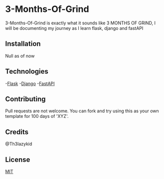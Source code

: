 # 3-Months-Of-Grind

3-Months-Of-Grind is exactly what it sounds like 3 MONTHS OF GRIND, I will be documenting my journey as I learn flask, django and fastAPI

## Installation

Null as of now

## Technologies

-[Flask](https://flask.palletsprojects.com/en/2.1.x/)
-[Django](https://www.djangoproject.com/)
-[FastAPI](https://fastapi.tiangolo.com/)

## Contributing
Pull requests are not welcome. You can fork and try using this as your own template for 100 days of 'XYZ'.

## Credits

@Th3lazykid

## License
[MIT](https://choosealicense.com/licenses/mit/)
